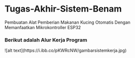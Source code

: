 # Tugas-Akhir-Sistem-Benam
Pembuatan Alat Pemberian Makanan Kucing Otomatis Dengan Memanfaatkan Mikrokontroller ESP32

<h3>Berikut adalah Alur Kerja Program</h3>
![alt text](https://i.ibb.co/pKWRcNW/gambarsistemkerja.jpg)
